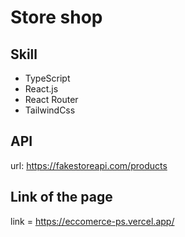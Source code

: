 # Store shop

## Skill

- TypeScript
- React.js
- React Router
- TailwindCss 


## API
url: https://fakestoreapi.com/products

## Link of the page 

link = https://eccomerce-ps.vercel.app/
